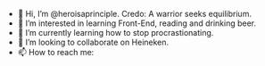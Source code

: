 - 👋 Hi, I’m @heroisaprinciple. Credo: A warrior seeks equilibrium.
- 👀 I’m interested in learning Front-End, reading and drinking beer. 
- 🌱 I’m currently learning how to stop procrastionating.
- 💞️ I’m looking to collaborate on Heineken.
- 📫 How to reach me: 

<!---
heroisaprinciple/heroisaprinciple is a ✨ special ✨ repository because its `README.md` (this file) appears on your GitHub profile.
You can click the Preview link to take a look at your changes.
--->
